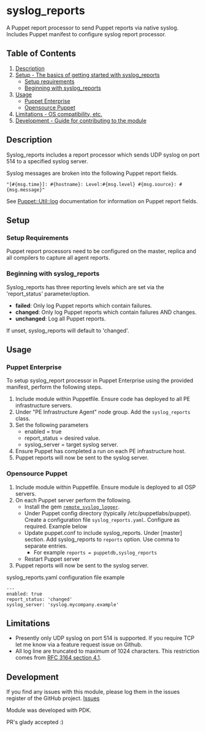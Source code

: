 # syslog_reports

A Puppet report processor to send Puppet reports via native syslog. Includes Puppet manifest to configure syslog report processor.

## Table of Contents

1. [Description](#description)
1. [Setup - The basics of getting started with syslog_reports](#setup)
    * [Setup requirements](#setup-requirements)
    * [Beginning with syslog_reports](#beginning-with-syslog_reports)
1. [Usage](#usage)
    * [Puppet Enterprise](#puppet-enterprise)
    * [Opensource Puppet](#opensource-puppet)
1. [Limitations - OS compatibility, etc.](#limitations)
1. [Development - Guide for contributing to the module](#development)

## Description

Syslog_reports includes a report processor which sends UDP syslog on port 514 to a specified syslog server.

Syslog messages are broken into the following Puppet report fields.
```
"[#{msg.time}]: #{hostname}: Level:#{msg.level} #{msg.source}: #{msg.message}"
```
See [Puppet::Util::log][1] documentation for information on Puppet report fields. 

## Setup

### Setup Requirements

Puppet report processors need to be configured on the master, replica and all compilers to capture all agent reports. 

### Beginning with syslog_reports

Syslog_reports has three reporting levels which are set via the 'report_status' parameter/option.

* **failed**: Only log Puppet reports which contain failures.
* **changed**: Only log Puppet reports which contain failures AND changes.
* **unchanged**: Log all Puppet reports. 

If unset, syslog_reports will default to 'changed'.

## Usage

### Puppet Enterprise

To setup syslog_report processor in Puppet Enterprise using the provided manifest, perform the following steps.

1. Include module within Puppetfile. Ensure code has deployed to all PE infrastructure servers.
2. Under "PE Infrastructure Agent" node group. Add the `syslog_reports` class.
3. Set the following parameters
   * enabled = true
   * report_status = desired value.
   * syslog_server = target syslog server.
4. Ensure Puppet has completed a run on each PE infrastructure host.
5. Puppet reports will now be sent to the syslog server.

### Opensource Puppet

1. Include module within Puppetfile. Ensure module is deployed to all OSP servers.
2. On each Puppet server perform the following.
   * Install the gem [`remote_syslog_logger`][3].
   * Under Puppet config directory (typically /etc/puppetlabs/puppet). Create a configuration file `syslog_reports.yaml`. Configure as required. Example below
   * Update puppet.conf to include syslog_reports. Under [master] section. Add syslog_reports to `reports` option. Use comma to separate entries. 
       * For example `reports = puppetdb,syslog_reports`
   * Restart Puppet server
3. Puppet reports will now be sent to the syslog server.

syslog_reports.yaml configuration file example
```
---
enabled: true
report_status: 'changed'
syslog_server: 'syslog.mycompany.example'
```

## Limitations

 - Presently only UDP syslog on port 514 is supported. If you require TCP let me know via a feature request issue on Github.
 - All log line are truncated to maximum of 1024 characters. This restriction comes from [RFC 3164 section 4.1][4].

## Development

If you find any issues with this module, please log them in the issues register of the GitHub project. [Issues][2]

Module was developed with PDK.

PR's glady accepted :)


[1]: https://www.puppet.com/docs/puppet/8/format_report#format_report-puppet-util-log
[2]: https://github.com/benjamin-robertson/syslog_reports/issues
[3]: https://rubygems.org/gems/remote_syslog_logger
[4]: https://tools.ietf.org/html/rfc3164#section-4.1